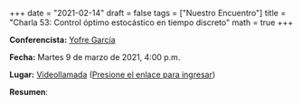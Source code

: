 +++
date      = "2021-02-14"
draft     = false
tags      = ["Nuestro Encuentro"]
title     = "Charla 53: Control óptimo estocástico en tiempo discreto"
math      = true
+++

**Conferencista:** [Yofre García](https://www.dgip.unach.mx/index.php/investigacion-1/sistema-nacional-de-investigadores/34-semblanzas-sni-sei/401-yofre-hernan-garcia-gomez)

**Fecha:** Martes 9 de marzo de 2021, 4:00 p.m.

**Lugar:** [Videollamada](https://meet.google.com/izy-pzig-pbf)  ([Presione el enlace para ingresar](https://meet.google.com/izy-pzig-pbf))

**Resumen**: 


